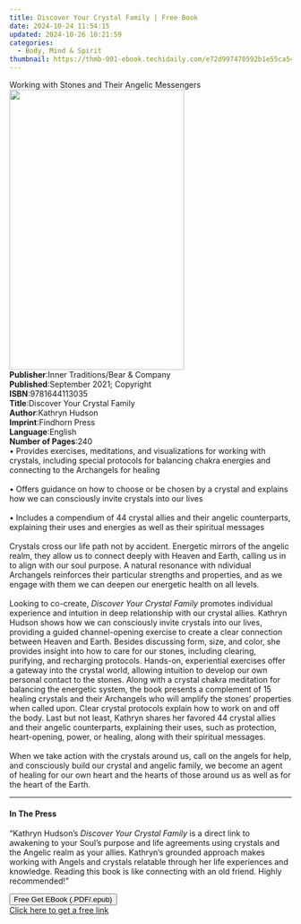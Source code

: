 ```yaml
---
title: Discover Your Crystal Family | Free Book
date: 2024-10-24 11:54:15
updated: 2024-10-26 10:21:59
categories:
  - Body, Mind & Spirit
thumbnail: https://thmb-001-ebook.techidaily.com/e72d997470592b1e55ca544d8c66803aa4942e1aa8430255a926435a85bbe7b0.jpg
---
```

<main id="book-container">
  <div class="flex flex-col">
    <div class="book-brief flex-1 py-6 px-4 sm:p-6 md:py-10 md:px-8">
      <!-- brief-->
      <div class="book-brief-main">
        Working with Stones and Their Angelic Messengers
      </div>
    </div>
    <div
      class="book-meta-info flex-1 grid gap-4 col-start-1 col-end-3 row-start-1 sm:mb-6 sm:grid-cols-4 lg:gap-6 lg:col-start-2 lg:row-end-6 lg:row-span-6 lg:mb-0"
    >
      <div
        class="book-meta-info-left place-content-center mt-4 p-4 text-sm leading-6 col-start-2 col-span-2 dark:text-slate-400"
      >
        <img
          class="w-full h-500 object-cover rounded-lg sm:h-255 sm:col-span-2 lg:col-span-full"
          src="https://img-001-ebook.techidaily.com/b7be5ed6fccd584fc1933c94bf6d7424d126c4bf36304d926ef3a77eef26cee8.jpg"
          alt=""
          width="312"
          height="500"
        />
      </div>
      <div
        class="book-meta-info-right mt-2 col-start-1 row-start-2 col-span-3 self-center"
      >
        <!-- meta data  -->
        <div class="flex flex-col px-4 md:px-8">
          <div class="flex-1">
            <strong>Publisher</strong>:<span class="px-2"
              >Inner Traditions/Bear &amp; Company</span
            >
          </div>
          <div class="flex-1">
            <strong>Published</strong>:<span class="px-2"
              >September 2021; Copyright</span
            >
          </div>
          <div class="flex-1">
            <strong>ISBN</strong>:<span class="px-2">9781644113035</span>
          </div>
          <div class="flex-1">
            <strong>Title</strong>:<span class="px-2"
              >Discover Your Crystal Family</span
            >
          </div>
          <div class="flex-1">
            <strong>Author</strong>:<span class="px-2">Kathryn Hudson</span>
          </div>
          <div class="flex-1">
            <strong>Imprint</strong>:<span class="px-2">Findhorn Press</span>
          </div>
          <div class="flex-1">
            <strong>Language</strong>:<span class="px-2">English</span>
          </div>
          <div class="flex-1">
            <strong>Number of Pages</strong>:<span class="px-2">240</span>
          </div>
        </div>
      </div>
    </div>
    <div class="book-description flex-1 py-6 px-4 sm:p-6 md:py-10 md:px-8">
      <div class="book-description-main">
        <div accordion-content="" id="description">
          • Provides exercises, meditations, and visualizations for working with
          crystals, including special protocols for balancing chakra energies
          and connecting to the Archangels for healing <br /><br />• Offers
          guidance on how to choose or be chosen by a crystal and explains how
          we can consciously invite crystals into our lives <br /><br />•
          Includes a compendium of 44 crystal allies and their angelic
          counterparts, explaining their uses and energies as well as their
          spiritual messages <br /><br />Crystals cross our life path not by
          accident. Energetic mirrors of the angelic realm, they allow us to
          connect deeply with Heaven and Earth, calling us in to align with our
          soul purpose. A natural resonance with ndividual Archangels reinforces
          their particular strengths and properties, and as we engage with them
          we can deepen our energetic health on all levels. <br /><br />Looking
          to co-create, <i>Discover Your Crystal Family</i> promotes individual
          experience and intuition in deep relationship with our crystal allies.
          Kathryn Hudson shows how we can consciously invite crystals into our
          lives, providing a guided channel-opening exercise to create a clear
          connection between Heaven and Earth. Besides discussing form, size,
          and color, she provides insight into how to care for our stones,
          including clearing, purifying, and recharging protocols. Hands-on,
          experiential exercises offer a gateway into the crystal world,
          allowing intuition to develop our own personal contact to the stones.
          Along with a crystal chakra meditation for balancing the energetic
          system, the book presents a complement of 15 healing crystals and
          their Archangels who will amplify the stones’ properties when called
          upon. Clear crystal protocols explain how to work on and off the body.
          Last but not least, Kathryn shares her favored 44 crystal allies and
          their angelic counterparts, explaining their uses, such as protection,
          heart-opening, power, or healing, along with their spiritual messages.
          <br /><br />When we take action with the crystals around us, call on
          the angels for help, and consciously build our crystal and angelic
          family, we become an agent of healing for our own heart and the hearts
          of those around us as well as for the heart of the Earth.
        </div>
        <div class="accordion-fader"></div>
      </div>
    </div>
    <div class="book-excerpts flex-1 py-6 px-4 sm:p-6 md:py-10 md:px-8">
      <!-- excerpts-->
      <div class="book-excerpts-main">
        <hr />
        <h4 class="placeholder placeholder-heading">
          <span>In The Press</span>
        </h4>
        <p>
          “Kathryn Hudson’s<i> Discover Your Crystal Family</i> is a direct link
          to awakening to your Soul’s purpose and life agreements using crystals
          and the Angelic realm as your allies. Kathryn’s grounded approach
          makes working with Angels and crystals relatable through her life
          experiences and knowledge. Reading this book is like connecting with
          an old friend. Highly recommended!”
        </p>
      </div>
    </div>
    <div
      class="book-about-author flex-1 py-6 px-4 sm:p-6 md:py-10 md:px-8"
    ></div>
    <div class="book-free-get flex-1 py-6 px-4 sm:p-6 md:py-10 md:px-8">
      <button
        id="btn-free-get"
        class="bg-blue-500 hover:bg-blue-700 text-white font-bold py-2 px-4 rounded"
      >
        Free Get EBook (.PDF/.epub)
      </button>
      <div id="countdown-display" class="px-2 text-lg mt-2"></div>
      <a
        id="free-link"
        class="hidden bg-blue-500 hover:bg-blue-700 text-white font-bold py-2 px-4 rounded"
        href="https://www.ebooks.com/en-us/book/210232455/discover-your-crystal-family/kathryn-hudson/"
        target="_blank"
        >Click here to get a free link</a
      >
    </div>
    <script>
      let countdownTime = 0;
      let countdownInterval = null;
      document
        .getElementById('btn-free-get')
        .addEventListener('click', startCountdown);
      function startCountdown() {
        countdownTime = new Date().getTime() + 60000 * 3;
        countdownInterval = setInterval(updateCountdown, 1000);
        document.getElementById('btn-free-get').disabled = true;
        document
          .getElementById('btn-free-get')
          .classList.add('bg-gray-500', 'cursor-not-allowed');
      }
      function updateCountdown() {
        let currentTime = new Date().getTime();
        let timeLeft = countdownTime - currentTime;
        let secondsLeft = Math.floor(timeLeft / 1000);
        document.getElementById('countdown-display').innerHTML =
          `Remaining time: ${secondsLeft} seconds.`;
        if (secondsLeft <= 0) {
          clearInterval(countdownInterval);
          document.getElementById('btn-free-get').classList.add('hidden');
          document.getElementById('free-link').classList.remove('hidden');
          document.getElementById('countdown-display').innerHTML = '';
        }
      }
    </script>
  </div>
</main>
